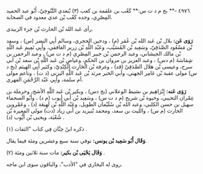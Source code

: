 ٤٩٧٦ -** بخ م د ت س:** كَعْب بن علقمة بن كعب (٣) بْنعدي التَّنُوخِيّ، أَبُو عبد الحميد المِصْرِي، وجده كَعْب بْن عدي معدود في الصحابة.

رأى عَبد الله بْن الحارث بْن جزء الزبيدي.

**رَوَى عَن:** بلال بْن عَبد الله بْن عُمَر (م) ، ودخين الحجري، وسالم أَبِي النضر (س) ، وسعد بْن مَسْعُود الصَّدَفِيّ، وسَعِيد بْن المُسَيَّب، وعَبْد اللَّهِ بْن زرير الغافقي، وأَبِي تَمِيم عَبد اللَّهِ بْن مالك الجيشاني، وعبد الرحمن بْن جبير المِصْرِي (م د ت س) ، وعبد الرحمن بن شِِمَاسَةَ (م دس) ، وعبد العزيز بن مروان بن الحكم، وعياض بْن عَبد اللَّهِ بْن سعد بْن أَبي سرح، وعيسى بْن هلال الصَّدَفِيّ (قد) ، وغرفة بْن الْحَارِث الْكِنْدِيّ، وكثير أَبِي الهيثم (بخ د س) مولى عقبة بْن عَامِر الجهني، وأبي الخير مرثد بْن عَبد اللَّهِ اليزني (د ت) ، وناعم مولى أم سلمة، وأَبِي عَبْد الرَّحْمَنِ الفهري.

**رَوَى عَنه:** إِبْرَاهِيم بن نشيط الوعلاني (بخ دس) ، وبكير بْن عَبد اللَّهِ الأشج، وحرملة بن عِمْران التجيبي، وحيوة بْن شريح (م د ت س) ، وسَعِيد بْن أَبي أيوب (م د) ، وأَبُو السحماء سهيل بن حسن الكلبي، وعبد الله بْن سُلَيْمان الطويل، وعَبْد اللَّهِ بْن لَهِيعَة (د) ، وعَمْروبن الحارث (م س) ، والليث بن سعد، ومحمد بْنيزيد بن أَبي زياد (دت) مولى المغيرة بْن شُعْبَة، ويحيى بْن أَيُّوب (د) .

ذكره ابنُ حِبَّان فِي كتاب "الثقات (١) .

**وَقَال أَبُو سَعِيد بْن يونس:** توفي سنة سبع وعشرين ومئة فيما يقال.

**وَقَال يَحْيَى بْن بكير:** مات سنة ثلاثين ومئة (٢) .

روى له البخاري في "الأدب"، والباقون سوى ابن ماجه.